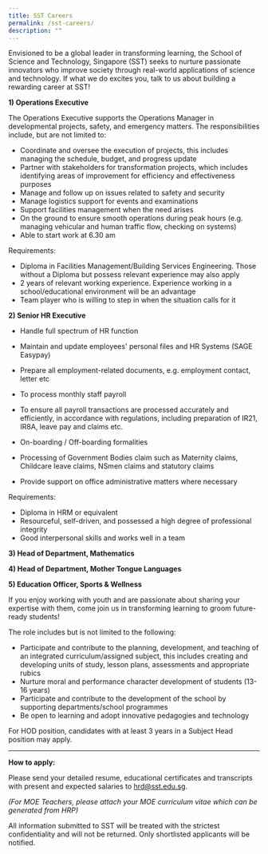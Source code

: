 ```yaml
---
title: SST Careers
permalink: /sst-careers/
description: ""
---
```

Envisioned to be a global leader in transforming learning, the School of Science and Technology, Singapore (SST) seeks to nurture passionate innovators who improve society through real-world applications of science and technology. If what we do excites you, talk to us about building a rewarding career at SST!

**1) Operations Executive**

The Operations Executive supports the Operations Manager in developmental projects, safety, and emergency matters. The responsibilities include, but are not limited to:

*   Coordinate and oversee the execution of projects, this includes managing the schedule, budget, and progress update
*   Partner with stakeholders for transformation projects, which includes identifying areas of improvement for efficiency and effectiveness purposes
*   Manage and follow up on issues related to safety and security
*   Manage logistics support for events and examinations
*   Support facilities management when the need arises
*   On the ground to ensure smooth operations during peak hours (e.g. managing vehicular and human traffic flow, checking on systems)
*   Able to start work at 6.30 am

Requirements:

*   Diploma in Facilities Management/Building Services Engineering. Those without a Diploma but possess relevant experience may also apply
*   2 years of relevant working experience. Experience working in a school/educational environment will be an advantage
*   Team player who is willing to step in when the situation calls for it

**2) Senior HR Executive**
*   Handle full spectrum of HR function
*   Maintain and update employees' personal files and HR Systems (SAGE Easypay)
*   Prepare all employment-related documents, e.g. employment contact, letter etc  
    
*   To process monthly staff payroll
*   To ensure all payroll transactions are processed accurately and efficiently, in accordance with regulations, including preparation of IR21, IR8A, leave pay and claims etc.
*   On-boarding / Off-boarding formalities
*   Processing of Government Bodies claim such as Maternity claims, Childcare leave claims, NSmen claims and statutory claims
*   Provide support on office administrative matters where necessary

Requirements:

*   Diploma in HRM or equivalent
*   Resourceful, self-driven, and possessed a high degree of professional integrity
*   Good interpersonal skills and works well in a team

**3) Head of Department, Mathematics**

**4) Head of Department, Mother Tongue Languages**

**5) Education Officer, Sports & Wellness**

If you enjoy working with youth and are passionate about sharing your expertise with them, come join us in transforming learning to groom future-ready students!

The role includes but is not limited to the following:

*   Participate and contribute to the planning, development, and teaching of an integrated curriculum/assigned subject, this includes creating and developing units of study, lesson plans, assessments and appropriate rubics
*   Nurture moral and performance character development of students (13-16 years)
*   Participate and contribute to the development of the school by supporting departments/school programmes
*   Be open to learning and adopt innovative pedagogies and technology

For HOD position, candidates with at least 3 years in a Subject Head position may apply.

* * *

**How to apply:**

Please send your detailed resume, educational certificates and transcripts with present and expected salaries to [hrd@sst.edu.sg](mailto:hrd@sst.edu.sg).

_(For MOE Teachers, please attach your MOE curriculum vitae which can be generated from HRP)_

All information submitted to SST will be treated with the strictest confidentiality and will not be returned. Only shortlisted applicants will be notified.